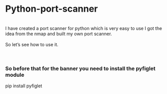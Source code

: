 # Python-port-scanner
<br> I have created a port scanner for python which is very easy to use
I got the idea from the nmap and built my own port scanner.       
<br>So let’s see how to use it.  
<br>
<br><h3>So before that for the banner you need to install the pyfiglet module</h3>
		pip install pyfiglet
